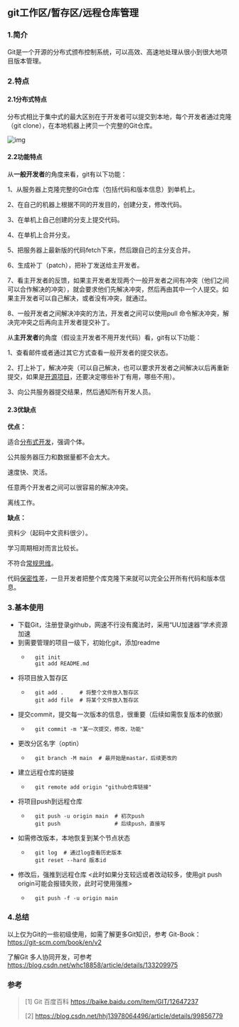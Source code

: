 ## git工作区/暂存区/远程仓库管理

### **1.简介**

Git是一个开源的分布式颁布控制系统，可以高效、高速地处理从很小到很大地项目版本管理。

### **2.特点**

#### **2.1分布式特点**

分布式相比于集中式的最大区别在于开发者可以提交到本地，每个开发者通过克隆（git clone），在本地机器上拷贝一个完整的Git仓库。

![img](C:/Users/yanwei/Documents/markdown/%E5%9B%BE%E7%89%87/17144002111761.png)

#### **2.2功能特点**

从**一般开发者**的角度来看，git有以下功能：

1、从服务器上克隆完整的Git仓库（包括代码和版本信息）到单机上。

2、在自己的机器上根据不同的开发目的，创建分支，修改代码。

3、在单机上自己创建的分支上提交代码。

4、在单机上合并分支。

5、把服务器上最新版的代码fetch下来，然后跟自己的主分支合并。

6、生成补丁（patch），把补丁发送给主开发者。

7、看主开发者的反馈，如果主开发者发现两个一般开发者之间有冲突（他们之间可以合作解决的冲突），就会要求他们先解决冲突，然后再由其中一个人提交。如果主开发者可以自己解决，或者没有冲突，就通过。

8、一般开发者之间解决冲突的方法，开发者之间可以使用pull 命令解决冲突，解决完冲突之后再向主开发者提交补丁。

从**主开发者**的角度（假设主开发者不用开发代码）看，git有以下功能：

1、查看邮件或者通过其它方式查看一般开发者的提交状态。

2、打上补丁，解决冲突（可以自己解决，也可以要求开发者之间解决以后再重新提交，如果是[开源项目](https://baike.baidu.com/item/开源项目/3406069?fromModule=lemma_inlink)，还要决定哪些补丁有用，哪些不用）。

3、向公共服务器提交结果，然后通知所有开发人员。

#### **2.3优缺点**

**优点：**

适合[分布式开发](https://baike.baidu.com/item/分布式开发/4143301?fromModule=lemma_inlink)，强调个体。

公共服务器压力和数据量都不会太大。

速度快、灵活。

任意两个开发者之间可以很容易的解决冲突。

离线工作。

**缺点：**

资料少（起码中文资料很少）。

学习周期相对而言比较长。

不符合[常规思维](https://baike.baidu.com/item/常规思维/9532113?fromModule=lemma_inlink)。

代码[保密性](https://baike.baidu.com/item/保密性/4928247?fromModule=lemma_inlink)差，一旦开发者把整个库克隆下来就可以完全公开所有代码和版本信息。

### 3.基本使用

- 下载Git，注册登录github，网速不行没有魔法时，采用“UU加速器”学术资源加速
- 到需要管理的项目一级下，初始化git，添加readme
    - ```Plain
        git init
        git add README.md
        ```
- 将项目放入暂存区
    - ```Plain
        git add .     # 将整个文件放入暂存区
        git add file  # 将某个文件放入暂存区
        ```
- 提交commit，提交每一次版本的信息，很重要（后续如需恢复版本的依据）
    - ```Plain
        git commit -m "某一次提交，修改，功能"
        ```
- 更改分区名字（optin）
    - ```Plain
        git branch -M main  # 最开始是mastar，后续更改的
        ```
- 建立远程仓库的链接
    - ```Plain
        git remote add origin "github仓库链接"
        ```
- 将项目push到远程仓库
    - ```Plain
        git push -u origin main  # 初次push
        git push                 # 后续push，直接写
        ```
- 如需修改版本，本地恢复到某个节点状态
    - ```Plain
        git log  # 通过log查看历史版本
        git reset --hard 版本id
        ```
- 修改后，强推到远程仓库 <此时如果分支较远或者改动较多，使用git push origin可能会报错失败，此时可使用强推>
    - ```Plain
        git push -f -u origin main
        ```

### 4.总结

以上仅为Git的一些初级使用，如需了解更多Git知识，参考 Git-Book：https://git-scm.com/book/en/v2

了解Git 多人协同开发，可参考 https://blog.csdn.net/whc18858/article/details/133209975 

### 参考

> [1] Git 百度百科  https://baike.baidu.com/item/GIT/12647237
>
> [2] https://blog.csdn.net/hhj13978064496/article/details/99856779